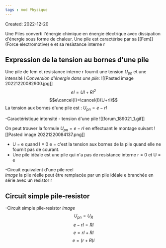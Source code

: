 ```yaml
---
tags : mod Physique
---
```

Created: 2022-12-20

Une Piles converti l'énergie chimique en énergie électrique avec dissipation d'énergie sous forme de chaleur. 
Une pile est caractérise par sa [[Fem]] (Force electromotive) e et sa resistance interne r

## Expression de la tension au bornes d'une pile 
Une pile de fem et resistance interne r fournit une tension $U_{pn}$ et une intensité I
*Conversion d'énergie dans une pile:*
![[Pasted image 20221220082900.jpg]]
$$eI = UI+RI^2$$
$$e\cancel{I}=\cancel{I}(U+rI)$$
La tension aux bornes d'une pile est : $U_{pn}=e-rI$ 

-Caractéristique intensité - tension d'une pile
![[forum_189021_1.gif]]

On peut trouver la formule $U_{pn}=e-rI$  en effectuant le montage suivant 
![[Pasted image 20221220084137.png]]

- U = e quand I = 0 
 e = c'est la tension aux bornes de la pile quand elle ne fournit pas de courant.
- Une pile idéale est une pile qui n'a pas de resistance interne r = 0 et U = e

-Circuit equivalent d'une pile reel  
*image*
la pile réelle peut être remplacée par un pile idéale e branchée en série avec un resistor r

## Circuit simple pile-resistor 
-Circuit simple pile-resistor
*image*
$$U_{pn}=U_R$$$$e-rI=RI$$
$$e=rI+RI$$
$$e=(r+R)I$$
